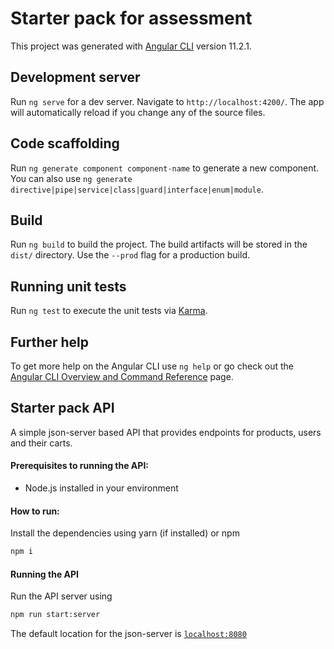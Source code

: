 # Starter pack for assessment

This project was generated with [Angular CLI](https://github.com/angular/angular-cli) version 11.2.1.

## Development server

Run `ng serve` for a dev server. Navigate to `http://localhost:4200/`. The app will automatically reload if you change any of the source files.

## Code scaffolding

Run `ng generate component component-name` to generate a new component. You can also use `ng generate directive|pipe|service|class|guard|interface|enum|module`.

## Build

Run `ng build` to build the project. The build artifacts will be stored in the `dist/` directory. Use the `--prod` flag for a production build.

## Running unit tests

Run `ng test` to execute the unit tests via [Karma](https://karma-runner.github.io).

## Further help

To get more help on the Angular CLI use `ng help` or go check out the [Angular CLI Overview and Command Reference](https://angular.io/cli) page.

## Starter pack API
A simple json-server based API that provides endpoints for products, users and their carts.

#### Prerequisites to running the API:
- Node.js installed in your environment

#### How to run:
Install the dependencies using yarn (if installed) or npm
``` sh
npm i
``` 
#### Running the API

Run the API server using
``` sh
npm run start:server
```
The default location for the json-server is [`localhost:8080`](http://localhost:8080)